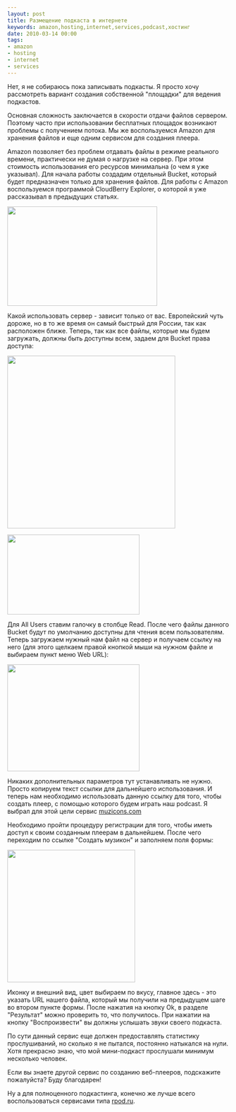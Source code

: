 ```yaml
---
layout: post
title: Размещение подкаста в интернете
keywords: amazon,hosting,internet,services,podcast,хостинг
date: 2010-03-14 00:00
tags:
- amazon
- hosting
- internet
- services
---
```

Нет, я не собираюсь пока записывать подкасты. Я просто хочу рассмотреть вариант создания собственной "площадки" для ведения подкастов.

Основная сложность заключается в скорости отдачи файлов сервером. Поэтому часто при использовании бесплатных площадок возникают проблемы с получением потока. Мы же воспользуемся Amazon для хранения файлов и еще одним сервисом для создания плеера.

Amazon позволяет без проблем отдавать файлы в режиме реального времени, практически не думая о нагрузке на сервер. При этом стоимость использования его ресурсов минимальна (о чем я уже указывал). Для начала работы создадим отдельный Bucket, который будет предназначен только для хранения файлов. Для работы с Amazon воспользуемся программой CloudBerry Explorer, о которой я уже рассказывал в предыдущих статьях.

<img class="aligncenter size-full wp-image-954" title="create_bucket" src="http://static.juev.ru/2010/03/create_bucket.png" alt="" width="340" height="225" />

Какой использовать сервер - зависит только от вас. Европейский чуть дороже, но в то же время он самый быстрый для России, так как расположен ближе. Теперь, так как все файлы, которые мы будем загружать, должны быть доступны всем, задаем для Bucket права доступа:

<img class="aligncenter size-full wp-image-955" title="ACL" src="http://static.juev.ru/2010/03/ScreenShot001.png" alt="" width="381" height="391" />

<a href="http://static.juev.ru/2010/03/ScreenShot002.png"><img class="aligncenter size-medium wp-image-956" title="ScreenShot002" src="http://static.juev.ru/2010/03/ScreenShot002-300x181.png" alt="" width="300" height="181" /></a>

Для All Users ставим галочку в столбце Read. После чего файлы данного Bucket будут по умолчанию доступны для чтения всем пользователям. Теперь загружаем нужный нам файл на сервер и получаем ссылку на него (для этого щелкаем правой кнопкой мыши на нужном файле и выбираем пункт меню Web URL):

<a href="http://static.juev.ru/2010/03/web-url.png"><img class="aligncenter size-medium wp-image-957" title="web-url" src="http://static.juev.ru/2010/03/web-url-300x242.png" alt="" width="300" height="242" /></a>

Никаких дополнительных параметров тут устанавливать не нужно. Просто копируем текст ссылки
для дальнейшего использования. И теперь нам необходимо использовать данную ссылку для
того, чтобы создать плеер, с помощью которого будем играть наш podcast. Я выбрал для этой
цели сервис <a href="http://muzicons.com" rel="nofollow">muzicons.com</a>

Необходимо пройти процедуру регистрации для того, чтобы иметь доступ к своим созданным плеерам в дальнейшем. После чего переходим по ссылке "Создать музикон" и заполняем поля формы:

<a href="http://static.juev.ru/2010/03/muzicons.png"><img class="aligncenter size-medium wp-image-958" title="muzicons" src="http://static.juev.ru/2010/03/muzicons-290x300.png" alt="" width="290" height="300" /></a>

Иконку и внешний вид, цвет выбираем по вкусу, главное здесь - это указать URL нашего файла, который мы получили на предыдущем шаге во втором пункте формы. После нажатия на кнопку Ok, в разделе "Результат" можно проверить то, что получилось. При нажатии на кнопку "Воспроизвести" вы должны услышать звуки своего подкаста.

По сути данный сервис еще должен предоставлять статистику прослушиваний, но сколько я не пытался, постоянно натыкался на нули. Хотя прекрасно знаю, что мой мини-подкаст прослушали минимум несколько человек.

Если вы знаете другой сервис по созданию веб-плееров, подскажите пожалуйста? Буду благодарен!

Ну а для полноценного подкастинга, конечно же лучше всего воспользоваться сервисами типа <a href="http://rpod.ru" rel="nofollow">rpod.ru</a>.
